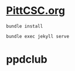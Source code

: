 # [PittCSC.org](https://pittcsc.org/)

```
bundle install
```

```
bundle exec jekyll serve
```
# ppdclub
